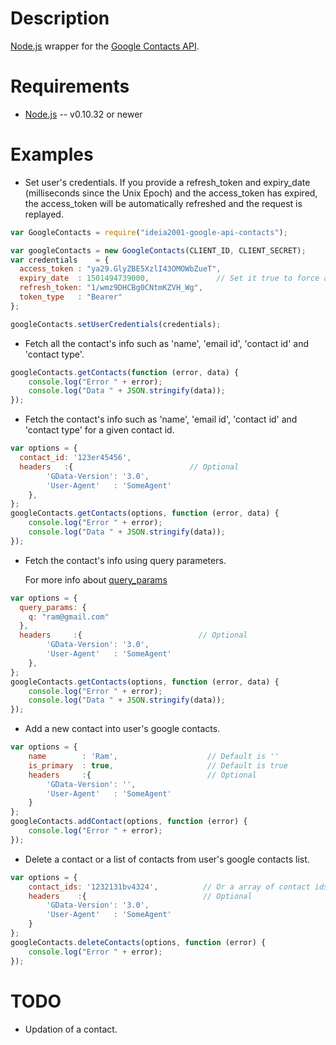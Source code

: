Description
===========

[Node.js](http://nodejs.org/) wrapper for the [Google Contacts API](https://developers.google.com/google-apps/contacts/v3/).

Requirements
============

* [Node.js](http://nodejs.org/) -- v0.10.32 or newer
  
Examples
========

* Set user's credentials. If you provide a refresh_token and expiry_date (milliseconds since the Unix Epoch) and the access_token has expired, the access_token will be automatically refreshed and the request is replayed.

```javascript
var GoogleContacts = require("ideia2001-google-api-contacts");

var googleContacts = new GoogleContacts(CLIENT_ID, CLIENT_SECRET);
var credentials    = {
  access_token : "ya29.GlyZBE5XzlI43OMOWbZueT",
  expiry_date  : 1501494739000,               // Set it true to force a refresh always.
  refresh_token: "1/wmz9DHCBg0CNtmKZVH_Wg",
  token_type   : "Bearer"
};

googleContacts.setUserCredentials(credentials);
```

* Fetch all the contact's info such as 'name', 'email id', 'contact id' and 'contact type'.

```javascript
googleContacts.getContacts(function (error, data) {
    console.log("Error " + error);
    console.log("Data " + JSON.stringify(data));
});
```

* Fetch the contact's info such as 'name', 'email id', 'contact id' and 'contact type' for a given contact id.

```javascript
var options = {
  contact_id: '123er45456',
  headers   :{                          // Optional
        'GData-Version': '3.0',
        'User-Agent'   : 'SomeAgent'
    },
};
googleContacts.getContacts(options, function (error, data) {
    console.log("Error " + error);
    console.log("Data " + JSON.stringify(data));
});
```

* Fetch the contact's info using query parameters.

  For more info about [query_params](https://developers.google.com/google-apps/contacts/v3/reference#contacts-query-parameters-reference)

```javascript
var options = {
  query_params: {    
    q: "ram@gmail.com"
  },
  headers     :{                          // Optional
        'GData-Version': '3.0',
        'User-Agent'   : 'SomeAgent'
    },
};
googleContacts.getContacts(options, function (error, data) {
    console.log("Error " + error);
    console.log("Data " + JSON.stringify(data));
});
```

* Add a new contact into user's google contacts.

```javascript
var options = {
    name        : 'Ram',                    // Default is ''
    is_primary  : true,                     // Default is true
    headers     :{                          // Optional
        'GData-Version': '',
        'User-Agent'   : 'SomeAgent'
    }
};
googleContacts.addContact(options, function (error) {
    console.log("Error " + error);
});
```

* Delete a contact or a list of contacts from user's google contacts list.

```javascript
var options = {
    contact_ids: '1232131bv4324',          // Or a array of contact ids e.g. ['1332rweff4', '21312edsadsa',...]
    headers    :{                          // Optional
        'GData-Version': '3.0',
        'User-Agent'   : 'SomeAgent'
    }
};
googleContacts.deleteContacts(options, function (error) {
    console.log("Error " + error);
});
```

TODO
====

* Updation of a contact.

